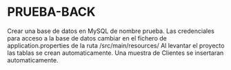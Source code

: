 # PRUEBA-BACK
Crear una base de datos en MySQL de nombre prueba.
Las credenciales para acceso a la base de datos cambiar en el fichero de application.properties de la ruta /src/main/resources/
Al levantar el proyecto las tablas se crean automaticamente.
Una muestra de Clientes se insertaran automaticamente.
